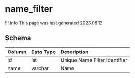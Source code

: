 # name_filter

!!! info
	This page was last generated 2023.06.12

## Schema

| Column | Data Type | Description |
| :--- | :--- | :--- |
| id | int | Unique Name Filter Identifier |
| name | varchar | Name |

